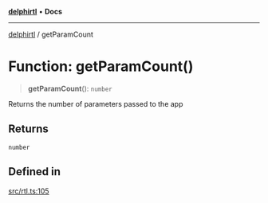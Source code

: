 [**delphirtl**](../README.md) • **Docs**

***

[delphirtl](../globals.md) / getParamCount

# Function: getParamCount()

> **getParamCount**(): `number`

Returns the number of parameters passed to the app

## Returns

`number`

## Defined in

[src/rtl.ts:105](https://github.com/chuacw/delphirtl/blob/05c2ea653decdb53a49ed6866b6aa0d956ef8b01/src/rtl.ts#L105)

